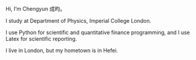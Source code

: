 Hi, I’m Chengyun 成昀。

I study at Department of Physics, Imperial College London. 

I use Python for scientific and quantitative finance programming, and
I use Latex for scientific reporting. 

I live in London, but my hometown is in Hefei. 
